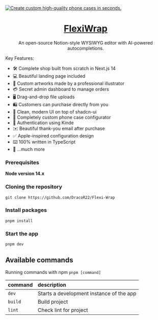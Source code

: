 <a href="https://flexi-wrap.vercel.app">
  <img alt="Create custom high-quality phone cases in seconds." src="https://flexi-wrap.vercel.app/thumbnail.png">
  <h1 align="center">FlexiWrap</h1>
</a>

<p align="center">
  An open-source Notion-style WYSIWYG editor with AI-powered autocompletions. 
</p>

Key Features:

- 🛠️ Complete shop built from scratch in Next.js 14
- 💻 Beautiful landing page included
- 🎨 Custom artworks made by a professional illustrator
- 💳 Secret admin dashboard to manage orders
- 🖥️ Drag-and-drop file uploads
- 🛍️ Customers can purchase directly from you
- 🌟 Clean, modern UI on top of shadcn-ui
- 🛒 Completely custom phone case configurator
- 🔑 Authentication using Kinde
- ✉️ Beautiful thank-you email after purchase
- ✅ Apple-inspired configuration design
- ⌨️ 100% written in TypeScript
- 🎁 ...much more


### Prerequisites

**Node version 14.x**

### Cloning the repository

```shell
git clone https://github.com/DracoR22/Flexi-Wrap
```

### Install packages

```shell
pnpm install
```

### Start the app

```shell
pnpm dev
```

## Available commands

Running commands with npm `pnpm [command]`

| command | description                              |
| :------ | :--------------------------------------- |
| `dev`   | Starts a development instance of the app |
| `build` | Build project                            |
| `lint`  | Check lint for project                   |